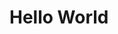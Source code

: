 <!DOCTYPE html>
<html>
<head>
	<title>Home</title>
</head>
<body>
<h1>Hello World</h1>
</body>
</html>
